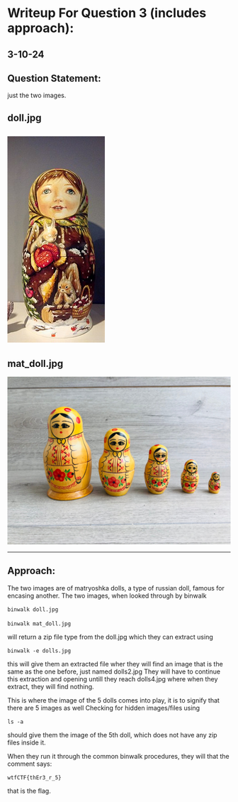 # Writeup For Question 3 (includes approach):
## 3-10-24
## Question Statement:

just the two images.

doll.jpg
---
![doll.jpg](./doll.jpg)
---
mat_doll.jpg
---
![mat_doll.jpg](./mat_doll.jpg)

---

## Approach:

The two images are of matryoshka dolls, a type of russian doll, famous for encasing another.
The two images, when looked through by binwalk

```
binwalk doll.jpg

binwalk mat_doll.jpg

```
will return a zip file type from the doll.jpg which they can extract using

```
binwalk -e dolls.jpg
```

this will give them an extracted file wher they will find an image that is the same as the one before, just named dolls2.jpg
They will have to continue this extraction and opening untill they reach dolls4.jpg where when they extract, they will find nothing.

This is where the image of the 5 dolls comes into play, it is to signify that there are 5 images as well
Checking for hidden images/files using

```
ls -a 
```
should give them the image of the 5th doll, which does not have any zip files inside it.

When they run it through the common binwalk procedures, they will that the comment says:

```
wtfCTF{thEr3_r_5}

```
that is the flag.
